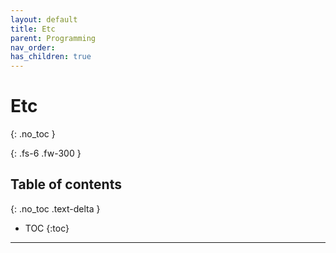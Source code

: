 ```yaml
---
layout: default
title: Etc
parent: Programming
nav_order: 
has_children: true
---
```


# Etc
{: .no_toc }

{: .fs-6 .fw-300 }

## Table of contents
{: .no_toc .text-delta }

- TOC
{:toc}

---
